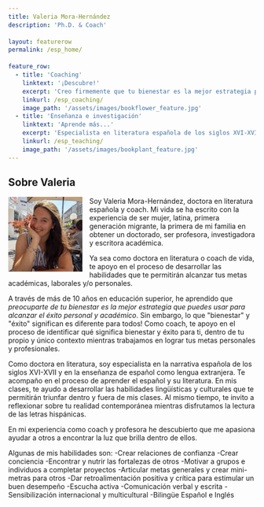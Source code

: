 ```yaml
---
title: Valeria Mora-Hernández
description: 'Ph.D. & Coach'

layout: featurerow
permalink: /esp_home/

feature_row:
  - title: 'Coaching'
    linktext: '¡Descubre!'
    excerpt: 'Creo firmemente que tu bienestar es la mejor estrategia para alcanzar el éxito en tu vida personal y profesional.' 
    linkurl: /esp_coaching/
    image_path: '/assets/images/bookflower_feature.jpg'
  - title: 'Enseñanza e investigación'
    linktext: 'Aprende más...'
    excerpt: 'Especialista en literatura española de los siglos XVI-XVII y en enseñanza del español como lengua extranjera.' 
    linkurl: /esp_teaching/
    image_path: '/assets/images/bookplant_feature.jpg'
---
```

## Sobre Valeria

<img align="left" src='/assets/images/aboutphoto.jpg' width='30%' style='margin-right:1em' > Soy Valeria Mora-Hernández, doctora en literatura española y coach. Mi vida se ha escrito con la experiencia de ser mujer, latina, primera generación migrante, la primera de mi familia en obtener un doctorado, ser profesora, investigadora y escritora académica. 

Ya sea como doctora en literatura o coach de vida, te apoyo en el proceso de desarrollar las habilidades que te permitirán alcanzar tus metas académicas, laborales y/o personales.

A través de más de 10 años en educación superior, he aprendido que *preocuparte de tu bienestar es la mejor estrategia que puedes usar para alcanzar el éxito personal y académico*. Sin embargo, lo que "bienestar" y "éxito" significan es diferente para todos! Como coach, te apoyo en el proceso de identificar qué significa bienestar y éxito para ti, dentro de tu propio y único contexto mientras trabajamos en lograr tus metas personales y profesionales.

Como doctora en literatura, soy especialista en la narrativa española de los siglos XVI-XVII y en la enseñanza de español como lengua extranjera. Te acompaño en el proceso de aprender el español y su literatura. En mis clases, te ayudo a desarrollar las habilidades lingüísticas y culturales que te permitirán triunfar dentro y fuera de mis clases. Al mismo tiempo, te invito a reflexionar sobre tu realidad contemporánea mientras disfrutamos la lectura de las letras hispánicas.

En mi experiencia como coach y profesora he descubierto que me apasiona ayudar a otros a encontrar la luz que brilla dentro de ellos.

Algunas de mis habilidades son:
	-Crear relaciones de confianza
	-Crear conciencia
	-Encontrar y nutrir las fortalezas de otros
	-Motivar a grupos e individuos a completar proyectos
	-Articular metas generales y crear mini-metras para otros
	-Dar retroalimentación positiva y crítica para estimular un buen desempeño
	-Escucha activa
	-Comunicación verbal y escrita
	-Sensibilización internacional y multicultural
	-Bilingüe Español e Inglés